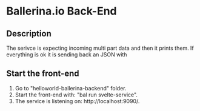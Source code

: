 # Ballerina.io Back-End

## Description

The serivce is expecting incoming multi part data and then it prints them.
If everything is ok it is sending back an JSON with 

## Start the front-end

1. Go to "helloworld-ballerina-backend" folder.
1. Start the front-end with: "bal run svelte-service".
2. The service is listening on: http://localhost:9090/.